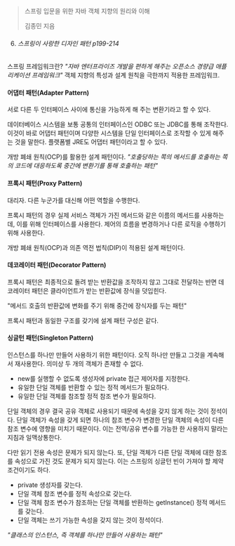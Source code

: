 > 스프링 입문을 위한 자바 객체 지향의 원리와 이해
>
> 김종민 지음



6. ###### 스프링이 사랑한 디자인 패턴 p199-214

스프링 프레임워크란? *"자바 엔터프라이즈 개발을 편하게 해주는 오픈소스 경량급 애플리케이션 프레임워크"* 객체 지향의 특성과 설계 원칙을 극한까지 적용한 프레임워크.



#### 어댑터 패턴(Adapter Pattern)

서로 다른 두 인터페이스 사이에 통신을 가능하게 해 주는 변환기라고 할 수 있다. 

데이터베이스 시스템을 보통 공통의 인터페이스인 ODBC 또는 JDBC를 통해 조작한다. 이것이 바로 어댑터 패턴이며 다양한 시스템을 단일 인터페이스로 조작할 수 있게 해주는 것을 말한다. 플랫폼별 JRE도 어댑터 패턴이라고 할 수 있다. 

개방 폐쇄 원칙(OCP)를 활용한 설계 패턴이다. *"호출당하는 쪽의 메서드를 호출하는 쪽의 코드에 대응하도록 중간에 변환기를 통해 호출하는 패턴"*



#### 프록시 패턴(Proxy Pattern)

대리자. 다른 누군가를 대신해 어떤 역할을 수행한다.

프록시 패턴의 경우 실제 서비스 객체가 가진 메서드와 같은 이름의 메서드를 사용하는데, 이를 위해 인터페이스를 사용한다. 제어의 흐름을 변경하거나 다른 로직을 수행하기 위해 사용한다.

개방 폐쇄 원칙(OCP)과 의존 역전 법칙(DIP)이 적용된 설계 패턴이다.



#### 데코레이터 패턴(Decorator Pattern)

프록시 패턴은 최종적으로 돌려 받는 반환값을 조작하지 않고 그대로 전달하는 반면 데코레이터 패턴은 클라이언트가 받는 반환값에 장식을 덧입힌다.

"메서드 호출의 반환값에 변화를 주기 위해 중간에 장식자를 두는 패턴"

프록시 패턴과 동일한 구조를 갖기에 설계 패턴 구성은 같다.



#### 싱글턴 패턴(Singleton Pattern)

인스턴스를 하나만 만들어 사용하기 위한 패턴이다. 오직 하나만 만들고 그것을 계속해서 재사용한다. 의미상 두 개의 객체가 존재할 수 없다. 

- new를 실행할 수 없도록 생성자에 private 접근 제어자를 지정한다.
- 유일한 단일 객체를 반환할 수 있는 정적 메서드가 필요하다.
- 유일한 단일 객체를 참조할 정적 참조 변수가 필요하다.

단일 객체의 경우 결국 공유 객체로 사용되기 때문에 속성을 갖지 않게 하는 것이 정석이다. 단일 객체가 속성을 갖게 되면 하나의 참조 변수가 변경한 단일 객체의 속성이 다른 참조 변수에 영향을 미치기 때문이다. 이는 전역/공유 변수를 가능한 한 사용하지 말라는 지침과 일맥상통한다. 

다만 읽기 전용 속성은 문제가 되지 않는다. 또, 단일 객체가 다른 단일 객체에 대한 참조를 속성으로 가진 것도 문제가 되지 않는다. 이는 스프링의 싱글턴 빈이 가져야 할 제약조건이기도 하다. 

- private 생성자를 갖는다.
- 단일 객체 참조 변수를 정적 속성으로 갖는다.
- 단일 객체 참조 변수가 참조하는 단일 객체를 반환하는 getInstance() 정적 메서드를 갖는다.
- 단일 객체는 쓰기 가능한 속성을 갖지 않는 것이 정석이다.

*"클래스의 인스턴스, 즉 객체를 하나만 만들어 사용하는 패턴"*